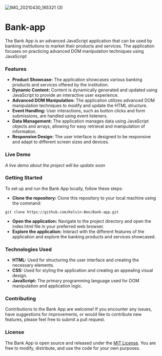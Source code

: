 ![IMG_20210430_165321 (3)](https://github.com/Kelvin-Ben/Bank-app/assets/85459676/925d401f-eca2-4edb-9f08-b82c1d1f9126)

# Bank-app

The Bank App is an advanced JavaScript application that can be used by banking institutions to market their products and services. The application focuses on practicing advanced DOM manipulation techniques using JavaScript

### Features
- **Product Showcase:** The application showcases various banking products and services offered by the institution.
- **Dynamic Content:** Content is dynamically generated and updated using JavaScript to provide an interactive user experience.
- **Advanced DOM Manipulation:** The application utilizes advanced DOM manipulation techniques to modify and update the HTML structure.
- **Event Handling:** User interactions, such as button clicks and form submissions, are handled using event listeners.
- **Data Management:** The application manages data using JavaScript objects and arrays, allowing for easy retrieval and manipulation of information.
- **Responsive Design:** The user interface is designed to be responsive and adapt to different screen sizes and devices.

### Live Demo
*A live demo about the project will be update soon*
### Getting Started
To set up and run the Bank App locally, follow these steps:
- **Clone the repository:** Clone this repository to your local machine using the command:
```
git clone https://github.com/Kelvin-Ben/Bank-app.git
```
- **Open the application:** Navigate to the project directory and open the index.html file in your preferred web browser.
- **Explore the application:** Interact with the different features of the application and explore the banking products and services showcased.

### Technologies Used
- **HTML:** Used for structuring the user interface and creating the necessary elements.
- **CSS:** Used for styling the application and creating an appealing visual design.
- **JavaScript:** The primary programming language used for DOM manipulation and application logic.

### Contributing
Contributions to the Bank App are welcome! If you encounter any issues, have suggestions for improvements, or would like to contribute new features, please feel free to submit a pull request.

### License
The Bank App is open source and released under the [MIT License](https://opensource.org/license/mit/). You are free to modify, distribute, and use the code for your own purposes.
